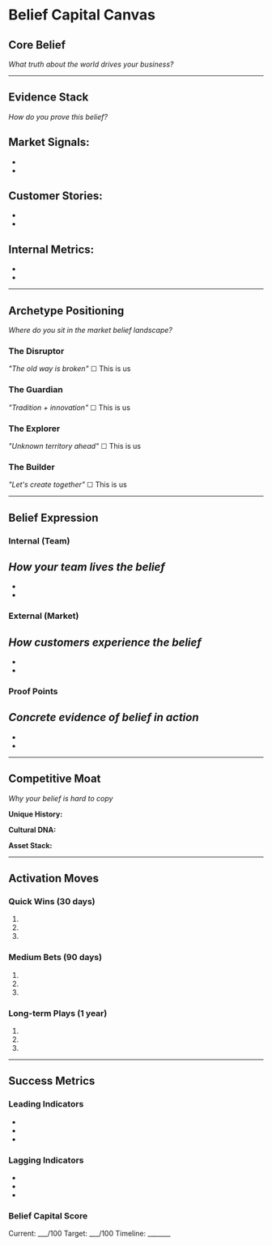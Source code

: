 # Belief Capital Canvas

## Core Belief
*What truth about the world drives your business?*

---

## Evidence Stack
*How do you prove this belief?*

**Market Signals:**
- 
- 
- 

**Customer Stories:**
- 
- 
- 

**Internal Metrics:**
- 
- 
- 

---

## Archetype Positioning
*Where do you sit in the market belief landscape?*

### The Disruptor
*"The old way is broken"*
☐ This is us

### The Guardian  
*"Tradition + innovation"*
☐ This is us

### The Explorer
*"Unknown territory ahead"*
☐ This is us

### The Builder
*"Let's create together"*
☐ This is us

---

## Belief Expression

### Internal (Team)
*How your team lives the belief*
- 
- 
- 

### External (Market)
*How customers experience the belief*
- 
- 
- 

### Proof Points
*Concrete evidence of belief in action*
- 
- 
- 

---

## Competitive Moat
*Why your belief is hard to copy*

**Unique History:**


**Cultural DNA:**


**Asset Stack:**


---

## Activation Moves

### Quick Wins (30 days)
1. 
2. 
3. 

### Medium Bets (90 days)
1. 
2. 
3. 

### Long-term Plays (1 year)
1. 
2. 
3. 

---

## Success Metrics

### Leading Indicators
- 
- 
- 

### Lagging Indicators
- 
- 
- 

### Belief Capital Score
Current: ___/100
Target: ___/100
Timeline: _______